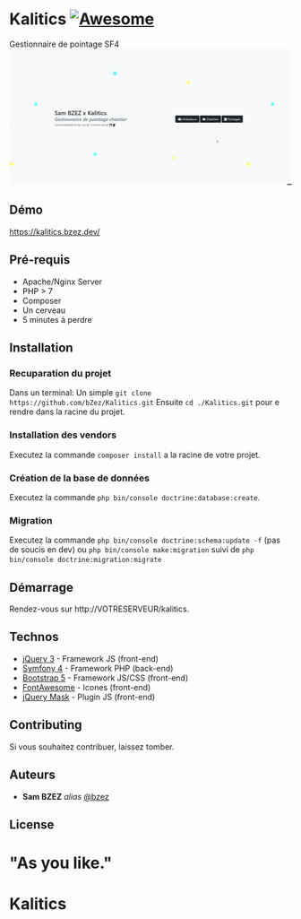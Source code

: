# Kalitics [![Awesome](https://cdn.rawgit.com/sindresorhus/awesome/d7305f38d29fed78fa85652e3a63e154dd8e8829/media/badge.svg)](https://github.com/sindresorhus/awesome#readme)
Gestionnaire de pointage SF4
![alt text](kalitics.gif "Preview")

## Démo
https://kalitics.bzez.dev/

## Pré-requis

- Apache/Nginx Server
- PHP > 7
- Composer
- Un cerveau
- 5 minutes à perdre

## Installation

### Recuparation du projet

Dans un terminal:
Un simple ``git clone https://github.com/bZez/Kalitics.git``
Ensuite ``cd ./Kalitics.git`` pour e rendre dans la racine du projet.

### Installation des vendors

Executez la commande ``composer install``  a la racine de votre projet.

### Création de la base de données

Executez la commande ``php bin/console doctrine:database:create``.

### Migration

Executez la commande ``php bin/console doctrine:schema:update -f`` (pas de soucis en dev)
ou ``php bin/console make:migration`` suivi de ``php bin/console doctrine:migration:migrate``

## Démarrage

Rendez-vous sur http://VOTRESERVEUR/kalitics.

## Technos

- [jQuery 3](https://code.jquery.com) - Framework JS (front-end)
- [Symfony 4](https://symfony.com) - Framework PHP (back-end)
- [Bootstrap 5](https://getbootstrap.com) - Framework JS/CSS (front-end)
- [FontAwesome](https://fontawesome.com) - Icones (front-end)
- [jQuery Mask](https://code.jquery.com) - Plugin JS (front-end)

## Contributing

Si vous souhaitez contribuer, laissez tomber.

## Auteurs
* **Sam BZEZ** _alias_ [@bzez](https://github.com/bzez)

## License
"As you like."
=======
# Kalitics
